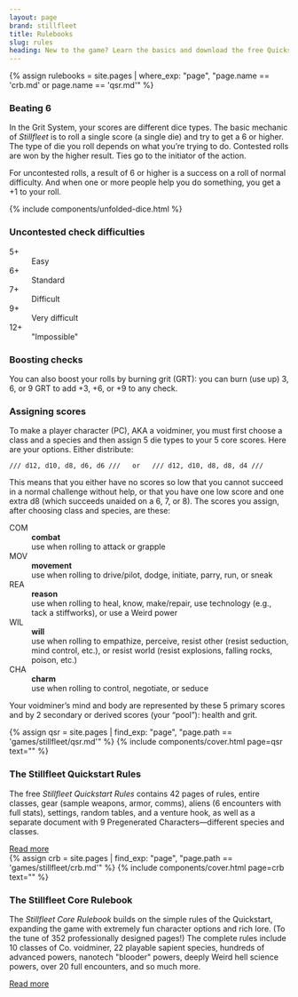 ```yaml
---
layout: page
brand: stillfleet
title: Rulebooks
slug: rules
heading: New to the game? Learn the basics and download the free Quickstart
---
```

{% assign rulebooks = site.pages | where_exp: "page", "page.name == 'crb.md' or page.name == 'qsr.md'" %}

### Beating 6

In the Grit System, your scores are different dice types. The basic mechanic of *Stillfleet* is to roll a single score (a single die) and try to get a 6 or higher. The type of die you roll depends on what you’re trying to do. Contested rolls are won by the higher result. Ties go to the initiator of the action.

For uncontested rolls, a result of 6 or higher is a success on a roll of normal difficulty. And when one or more people help you do something, you get a +1 to your roll.

{% include components/unfolded-dice.html %}

### Uncontested check difficulties

<dl class="tight difficulties">
  <dt class="five">5+</dt>
  <dd class="five">Easy</dd>

  <dt class="six">6+</dt>
  <dd class="six">Standard</dd>

  <dt class="seven">7+</dt>
  <dd class="seven">Difficult</dd>

  <dt class="nine">9+</dt>
  <dd class="nine">Very difficult</dd>

  <dt class="twelve">12+</dt>
  <dd class="twelve">"Impossible"</dd>
</dl>

### Boosting checks

You can also boost your rolls by burning grit (GRT): you can burn (use up) 3, 6, or 9 GRT to add +3, +6, or +9 to any check.

### Assigning scores

To make a player character (PC), AKA a voidminer, you must first choose a class and a species and then assign 5 die types to your 5 core scores. Here are your options. Either distribute:

    /// d12, d10, d8, d6, d6 ///   or   /// d12, d10, d8, d8, d4 ///

This means that you either have no scores so low that you cannot succeed in a normal challenge without help, or that you have one low score and one extra d8 (which succeeds unaided on a 6, 7, or 8). The scores you assign, after choosing class and species, are these:

<dl class="tight scores">
  <dt>COM</dt>
  <dd><strong>combat</strong><br/>
  use when rolling to attack or grapple</dd>
  <dt>MOV </dt>
  <dd><strong>movement</strong><br/>
  use when rolling to drive/pilot, dodge, initiate, parry, run, or sneak</dd>
  <dt>REA</dt>
  <dd><strong>reason</strong><br/>
  use when rolling to heal, know, make/repair, use technology (e.g., tack a stiffworks), or use a Weird power</dd>
  <dt>WIL</dt>
  <dd><strong>will</strong><br/>
  use when rolling to empathize, perceive, resist other (resist seduction, mind control, etc.), or resist world (resist explosions, falling rocks, poison, etc.)</dd>
  <dt>CHA</dt>
  <dd><strong>charm</strong><br/>
  use when rolling to control, negotiate, or seduce</dd>
</dl>


Your voidminer’s mind and body are represented by these 5 primary scores and by 2 secondary or derived scores (your “pool”): health and grit.

<section id="books">

<aside>
  {% assign qsr = site.pages | find_exp: "page", "page.path == 'games/stillfleet/qsr.md'" %}
  {% include components/cover.html page=qsr text="" %}

  <div>
    <h3>The Stillfleet Quickstart Rules</h3>
    <p>The free <em>Stillfleet Quickstart Rules</em> contains 42 pages of rules, entire classes, gear (sample weapons, armor, comms), aliens (6 encounters with full stats), settings, random tables, and a venture hook, as well as a separate document with 9 Pregenerated Characters—different species and classes.</p>
    <a class="internal" href="{% link games/stillfleet/qsr.md %}">Read more</a>
  </div>
</aside>

<aside>
  {% assign crb = site.pages | find_exp: "page", "page.path == 'games/stillfleet/crb.md'" %}
  {% include components/cover.html page=crb text="" %}
  <div>
    <h3>The Stillfleet Core Rulebook</h3>
    <p>The <em>Stillfleet Core Rulebook</em> builds on the simple rules of the Quickstart, expanding the game with extremely fun character options and rich lore. (To the tune of 352 professionally designed pages!) The complete rules include 10 classes of Co. voidminer, 22 playable sapient species, hundreds of advanced powers, nanotech "blooder" powers, deeply Weird hell science powers, over 20 full encounters, and so much more.</p>
    <a class="internal" href="{% link games/stillfleet/crb.md %}">Read more</a>
  </div>
</aside>
</section>